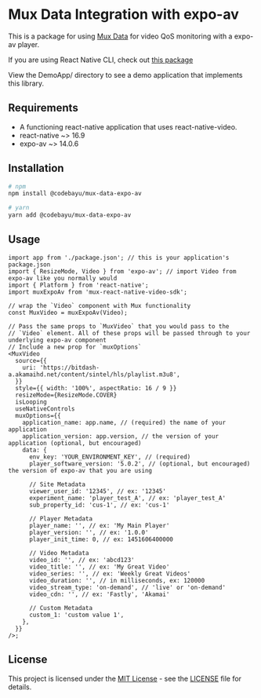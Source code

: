 # Mux Data Integration with expo-av

This is a package for using [Mux Data](https://mux.com/data/) for video QoS monitoring with a expo-av player.

If you are using React Native CLI, check out [this package](https://github.com/muxinc/mux-stats-sdk-react-native-video)

View the DemoApp/ directory to see a demo application that implements this library.

## Requirements

- A functioning react-native application that uses react-native-video.
- react-native ~> 16.9
- expo-av ~> 14.0.6

## Installation

```bash
# npm
npm install @codebayu/mux-data-expo-av

# yarn
yarn add @codebayu/mux-data-expo-av
```

## Usage

```tsx
import app from './package.json'; // this is your application's package.json
import { ResizeMode, Video } from 'expo-av'; // import Video from expo-av like you normally would
import { Platform } from 'react-native';
import muxExpoAv from 'mux-react-native-video-sdk';

// wrap the `Video` component with Mux functionality
const MuxVideo = muxExpoAv(Video);

// Pass the same props to `MuxVideo` that you would pass to the
// `Video` element. All of these props will be passed through to your underlying expo-av component
// Include a new prop for `muxOptions`
<MuxVideo
  source={{
    uri: 'https://bitdash-a.akamaihd.net/content/sintel/hls/playlist.m3u8',
  }}
  style={{ width: '100%', aspectRatio: 16 / 9 }}
  resizeMode={ResizeMode.COVER}
  isLooping
  useNativeControls
  muxOptions={{
    application_name: app.name, // (required) the name of your application
    application_version: app.version, // the version of your application (optional, but encouraged)
    data: {
      env_key: 'YOUR_ENVIRONMENT_KEY', // (required)
      player_software_version: '5.0.2', // (optional, but encouraged) the version of expo-av that you are using

      // Site Metadata
      viewer_user_id: '12345', // ex: '12345'
      experiment_name: 'player_test_A', // ex: 'player_test_A'
      sub_property_id: 'cus-1', // ex: 'cus-1'

      // Player Metadata
      player_name: '', // ex: 'My Main Player'
      player_version: '', // ex: '1.0.0'
      player_init_time: 0, // ex: 1451606400000

      // Video Metadata
      video_id: '', // ex: 'abcd123'
      video_title: '', // ex: 'My Great Video'
      video_series: '', // ex: 'Weekly Great Videos'
      video_duration: '', // in milliseconds, ex: 120000
      video_stream_type: 'on-demand', // 'live' or 'on-demand'
      video_cdn: '', // ex: 'Fastly', 'Akamai'

      // Custom Metadata
      custom_1: 'custom value 1',
    },
  }}
/>;
```

## License

This project is licensed under the [MIT License](https://opensource.org/licenses/MIT) - see the [LICENSE](LICENSE) file for details.
